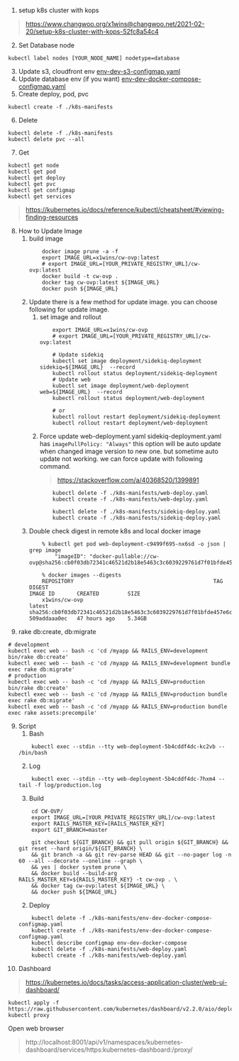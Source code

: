 1. setup k8s cluster with kops
> https://www.changwoo.org/x1wins@changwoo.net/2021-02-20/setup-k8s-cluster-with-kops-52fc8a54c4
2. Set Database node
```
kubectl label nodes [YOUR_NODE_NAME] nodetype=database
```
3. Update s3, cloudfront env
[env-dev-s3-configmap.yaml](/k8s-manifests/env-dev-s3-configmap.yaml)
4. Update database env (if you want)
[env-dev-docker-compose-configmap.yaml](/k8s-manifests/env-dev-docker-compose-configmap.yaml)
5. Create deploy, pod, pvc 
```
kubectl create -f ./k8s-manifests
```
6. Delete
```
kubectl delete -f ./k8s-manifests
kubectl delete pvc --all
```
7. Get
```
kubectl get node
kubectl get pod
kubectl get deploy
kubectl get pvc
kubectl get configmap
kubectl get services 
```
> https://kubernetes.io/docs/reference/kubectl/cheatsheet/#viewing-finding-resources
8. How to Update Image
    1. build image
        ```
            docker image prune -a -f
            export IMAGE_URL=x1wins/cw-ovp:latest
            # export IMAGE_URL=[YOUR_PRIVATE_REGISTRY_URL]/cw-ovp:latest
            docker build -t cw-ovp .
            docker tag cw-ovp:latest ${IMAGE_URL}
            docker push ${IMAGE_URL}
        ```
    3. Update 
        there is a few method for update image. you can choose following for update image.
        1. set image and rollout
            ```
                export IMAGE_URL=x1wins/cw-ovp
                # export IMAGE_URL=[YOUR_PRIVATE_REGISTRY_URL]/cw-ovp:latest
           
                # Update sidekiq
                kubectl set image deployment/sidekiq-deployment sidekiq=${IMAGE_URL}  --record
                kubectl rollout status deployment/sidekiq-deployment
                # Update web
                kubectl set image deployment/web-deployment web=${IMAGE_URL}  --record
                kubectl rollout status deployment/web-deployment
                
                # or
                kubectl rollout restart deployment/sidekiq-deployment
                kubectl rollout restart deployment/web-deployment
            ```
        2. Force update
            web-deployment.yaml sidekiq-deployment.yaml has ```imagePullPolicy: "Always"``` this option will be auto update when changed image version to new one.
            but sometime auto update not working. we can force update with following command. 
            > https://stackoverflow.com/a/40368520/1399891
            ```
                kubectl delete -f ./k8s-manifests/web-deploy.yaml
                kubectl create -f ./k8s-manifests/web-deploy.yaml
                
                kubectl delete -f ./k8s-manifests/sidekiq-deploy.yaml
                kubectl create -f ./k8s-manifests/sidekiq-deploy.yaml
            ```
    4. Double check digest in remote k8s and local docker image
        ```
            % kubectl get pod web-deployment-c9499f695-nx6sd -o json | grep image
                "imageID": "docker-pullable://cw-ovp@sha256:cb0f03db72341c46521d2b18e5463c3c6039229761d7f01bfde457e6c8ed2e2d",
            
            % docker images --digests
            REPOSITORY                                            TAG                 DIGEST                                                                    IMAGE ID       CREATED         SIZE
            x1wins/cw-ovp                                         latest              sha256:cb0f03db72341c46521d2b18e5463c3c6039229761d7f01bfde457e6c8ed2e2d   509addaaa0ec   47 hours ago    5.34GB
        ```
8. rake db:create, db:migrate
```
# development
kubectl exec web -- bash -c 'cd /myapp && RAILS_ENV=development bin/rake db:create'
kubectl exec web -- bash -c 'cd /myapp && RAILS_ENV=development bundle exec rake db:migrate'
# production
kubectl exec web -- bash -c 'cd /myapp && RAILS_ENV=production bin/rake db:create'
kubectl exec web -- bash -c 'cd /myapp && RAILS_ENV=production bundle exec rake db:migrate'
kubectl exec web -- bash -c 'cd /myapp && RAILS_ENV=production bundle exec rake assets:precompile'
```
9. Script
    1. Bash
    ```
        kubectl exec --stdin --tty web-deployment-5b4cddf4dc-kc2vb -- /bin/bash
    ```
    2. Log
    ```
        kubectl exec --stdin --tty web-deployment-5b4cddf4dc-7hxm4 -- tail -f log/production.log
    ```
    3. Build
    ```
        cd CW-OVP/
        export IMAGE_URL=[YOUR_PRIVATE_REGISTRY_URL]/cw-ovp:latest
        export RAILS_MASTER_KEY=[RAILS_MASTER_KEY]
        export GIT_BRANCH=master
   
        git checkout ${GIT_BRANCH} && git pull origin ${GIT_BRANCH} && git reset --hard origin/${GIT_BRANCH} \
        && git branch -a && git rev-parse HEAD && git --no-pager log -n 60 --all --decorate --oneline --graph \
        && yes | docker system prune \
        && docker build --build-arg RAILS_MASTER_KEY=${RAILS_MASTER_KEY} -t cw-ovp . \
        && docker tag cw-ovp:latest ${IMAGE_URL} \
        && docker push ${IMAGE_URL}
    ```
    2. Deploy
    ```
        kubectl delete -f ./k8s-manifests/env-dev-docker-compose-configmap.yaml
        kubectl create -f ./k8s-manifests/env-dev-docker-compose-configmap.yaml
        kubectl describe configmap env-dev-docker-compose
        kubectl delete -f ./k8s-manifests/web-deploy.yaml
        kubectl create -f ./k8s-manifests/web-deploy.yaml
    ```
9. Dashboard
> https://kubernetes.io/docs/tasks/access-application-cluster/web-ui-dashboard/
```
kubectl apply -f https://raw.githubusercontent.com/kubernetes/dashboard/v2.2.0/aio/deploy/recommended.yaml
kubectl proxy
```
Open web browser 
> http://localhost:8001/api/v1/namespaces/kubernetes-dashboard/services/https:kubernetes-dashboard:/proxy/